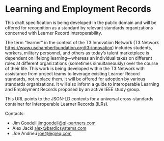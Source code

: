 # Learning and Employment Records

This draft specification is being developed in the public domain and will be offered for recognition as a standard by relevant standards organizations concerned with Learner Record interoperability.

The term “learner” in the context of the T3 Innovation Network (T3 Network https://www.uschamberfoundation.org/t3-innovation) includes students, workers, military personnel, and others as today’s talent marketplace is dependent on lifelong learning—whereas an individual takes on different roles at different organizations (sometimes simultaneously) over the course of their life. This work is being developed within the T3 Network with assistance from project teams to leverage existing Learner Record standards, not replace them. It will be offered for adoption by various standards organizations. It will also inform a guide to interoperable Learning and Employment Records proposed by an active IEEE study group.

This URL points to the JSON-LD contexts for a universal cross-standards container for Interoperable Learner Records (ILRs).

Contacts:
* Jim Goodell <jimgoodell@qi-partners.com>
* Alex Jackl <alex@bardicsystems.com>
* Joe Andrieu <joe@legreq.com>

